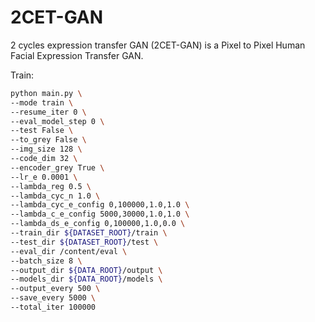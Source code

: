 # 2CET-GAN
2 cycles expression transfer GAN (2CET-GAN) is a Pixel to Pixel Human Facial Expression Transfer GAN.

Train:
```bash
python main.py \
--mode train \
--resume_iter 0 \
--eval_model_step 0 \
--test False \
--to_grey False \
--img_size 128 \
--code_dim 32 \
--encoder_grey True \
--lr_e 0.0001 \
--lambda_reg 0.5 \
--lambda_cyc_n 1.0 \
--lambda_cyc_e_config 0,100000,1.0,1.0 \
--lambda_c_e_config 5000,30000,1.0,1.0 \
--lambda_ds_e_config 0,100000,1.0,0.0 \
--train_dir ${DATASET_ROOT}/train \
--test_dir ${DATASET_ROOT}/test \
--eval_dir /content/eval \
--batch_size 8 \
--output_dir ${DATA_ROOT}/output \
--models_dir ${DATA_ROOT}/models \
--output_every 500 \
--save_every 5000 \
--total_iter 100000

```
